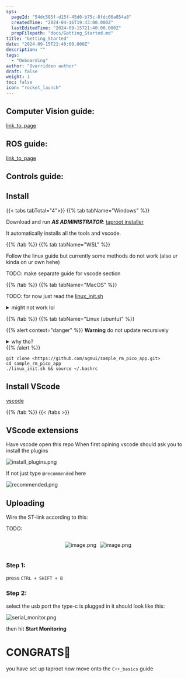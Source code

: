 ```yaml
---
sys:
  pageId: "54dc585f-d15f-45d0-b75c-8fdc66a854a8"
  createdTime: "2024-04-16T19:43:00.000Z"
  lastEditedTime: "2024-09-15T21:40:00.000Z"
  propFilepath: "docs/Getting_Started.md"
title: "Getting_Started"
date: "2024-09-15T21:40:00.000Z"
description: ""
tags:
  - "Onboarding"
author: "Overridden author"
draft: false
weight: 1
toc: false
icon: "rocket_launch"
---
```


## Computer Vision guide:

[link_to_page](86d45bc0-388b-4d26-8848-44f255f73d0e)

## ROS guide:

[link_to_page](3c76c1de-ec8f-46d6-8b0a-294005edc2d5)

## Controls guide:

## Install

{{< tabs tabTotal="4">}}
{{% tab tabName="Windows" %}}

Download and run _**AS ADMINISTRATOR**_: [taproot installer](https://github.com/Thornbots/TeachingFreshies/releases/tag/1.0)

It automatically installs all the tools and vscode.

{{% /tab %}}
{{% tab tabName="WSL" %}}

Follow the linux guide but currently some methods do not work (also ur kinda on ur own hehe)

TODO: make separate guide for vscode section

{{% /tab %}}
{{% tab tabName="MacOS" %}}

TODO: for now just read the [linux_init.sh](https://github.com/agmui/sample_rm_pico_app/blob/main/linux_init.sh)

<details>
<summary>might not work lol</summary>

`brew install libusb pkg-config`

Next install: [vscode](https://code.visualstudio.com/Download)

</details>

{{% /tab %}}
{{% tab tabName="Linux (ubuntu)" %}}

{{% alert context="danger" %}}
**Warning** do not update recursively
<details>
<summary>why tho?</summary>
There are some submodules that may go on for a while (like tinyusb) and I highly
recommend you don't need to get them.
If you want to see what submodules I update just look in `linux_init.sh`
</details>
{{% /alert %}}

```shell
git clone <https://github.com/agmui/sample_rm_pico_app.git>
cd sample_rm_pico_app
./linux_init.sh && source ~/.bashrc
```

## Install VScode

[vscode](https://code.visualstudio.com/Download)

{{% /tab %}}
{{< /tabs >}}

## VScode extensions

Have vscode open this repo
When first opining vscode should ask you to install the plugins

![install_plugins.png](https://prod-files-secure.s3.us-west-2.amazonaws.com/d518164a-d88e-44d1-a4ee-3adb3bd8bce0/89bd30f0-1825-4e77-867b-0a41ce370880/install_plugins.png?X-Amz-Algorithm=AWS4-HMAC-SHA256&X-Amz-Content-Sha256=UNSIGNED-PAYLOAD&X-Amz-Credential=ASIAZI2LB4666SLB6VKQ%2F20250325%2Fus-west-2%2Fs3%2Faws4_request&X-Amz-Date=20250325T110101Z&X-Amz-Expires=3600&X-Amz-Security-Token=IQoJb3JpZ2luX2VjEKv%2F%2F%2F%2F%2F%2F%2F%2F%2F%2FwEaCXVzLXdlc3QtMiJHMEUCIQDJW4fS%2B8KKcyGxqH9TmTQf9X1XZXgJeD5RcL2B5f9rUQIgBHq%2F%2BJvqskb9qwtuwjZq9CUTqPnWHkbKWBWa34%2Bt0fYq%2FwMIExAAGgw2Mzc0MjMxODM4MDUiDOegpySul6wtgrq8zircA%2FIJq1fk3oMMy4INI%2F7tySjvJfF%2BBPkWdkTVKU39j9ZRcjWBdgTwoa2XCEjPZSvgP9w6wkMGN2lw0B%2FyBf4wLC5f2tMF20yPNHcVYa9%2FgU6v28UnPMGj%2FcCO4p1bXR%2FMHeLojXkHq8Qkbv%2FRKmccckd9nKe5cmCI%2FPzHy2tOez47YOpYrkRxfLTjWzLkVFwoQ6uYJhVNsfkm%2B5EwAWBwECglYKDsExoEG%2BT8rEw4%2FOSo2wpDe7KD2YdG34jYu5C7p4z07b2Cs48xQ%2F6vYsBfpg6XFe7jY2YCjdUQfjRaF9OVTT4JubMGgmvYUhcgYXpTjYX2%2F7okLHvJy6oHajrFkCZqVzn%2FWcM%2B1rlgpdyrms%2BDZVAPUseKxgtzCizRqc74s8FGfGbwy8r2JnTZZyxOtcWhPgo6qzKwcj8KSpXYdQTh3F49drm29CCM2tr3eWU1kKIB8ybCcP3GbPCbWk8ydPlI8Zg5efG4cl%2F0qAg3fIueo6yT2KGp2VJxifDKaKBoflcA4h122h9d5CWcQoabAaTaBtZCvheudn8KqgbAFI5AZa3RH90M9Htq67LzN%2BFA71z%2BPRd03pzvncJuwvcBKEXE95VrIF132yUbtR%2BXq%2BC8rcm%2BGToG4R2QYeHEMKyLir8GOqUBzO3lzZLlDTHf88PLamdwZEw52nq0vzm139tPe0VU26XL2yc%2BhIH5Qj8vXeHaaWtTwObpTML3FQe4U9Dd%2B1yw%2FzFFa8N6n1bMBKTfe0S5JSWpoX58Ee41hbk8T6R0xyww%2Flg%2BBXjo9Nbgk%2FviS%2FIhkAyqlnrNcQIjSoHCioehXdYbTvqhZ2B%2Fsynk9uW05btF78m86c7MMnnuPuGLQwYL1Tr7a2OF&X-Amz-Signature=2f466d8c7bc7e28e9c8e5d87d516bfb16f25cccccf34a7d30113989811ab5361&X-Amz-SignedHeaders=host&x-id=GetObject)

If not just type `@recommended` here  

![recommended.png](https://prod-files-secure.s3.us-west-2.amazonaws.com/d518164a-d88e-44d1-a4ee-3adb3bd8bce0/61e661e9-5d85-4dfc-be0d-8d2097a5e793/recommended.png?X-Amz-Algorithm=AWS4-HMAC-SHA256&X-Amz-Content-Sha256=UNSIGNED-PAYLOAD&X-Amz-Credential=ASIAZI2LB4666SLB6VKQ%2F20250325%2Fus-west-2%2Fs3%2Faws4_request&X-Amz-Date=20250325T110101Z&X-Amz-Expires=3600&X-Amz-Security-Token=IQoJb3JpZ2luX2VjEKv%2F%2F%2F%2F%2F%2F%2F%2F%2F%2FwEaCXVzLXdlc3QtMiJHMEUCIQDJW4fS%2B8KKcyGxqH9TmTQf9X1XZXgJeD5RcL2B5f9rUQIgBHq%2F%2BJvqskb9qwtuwjZq9CUTqPnWHkbKWBWa34%2Bt0fYq%2FwMIExAAGgw2Mzc0MjMxODM4MDUiDOegpySul6wtgrq8zircA%2FIJq1fk3oMMy4INI%2F7tySjvJfF%2BBPkWdkTVKU39j9ZRcjWBdgTwoa2XCEjPZSvgP9w6wkMGN2lw0B%2FyBf4wLC5f2tMF20yPNHcVYa9%2FgU6v28UnPMGj%2FcCO4p1bXR%2FMHeLojXkHq8Qkbv%2FRKmccckd9nKe5cmCI%2FPzHy2tOez47YOpYrkRxfLTjWzLkVFwoQ6uYJhVNsfkm%2B5EwAWBwECglYKDsExoEG%2BT8rEw4%2FOSo2wpDe7KD2YdG34jYu5C7p4z07b2Cs48xQ%2F6vYsBfpg6XFe7jY2YCjdUQfjRaF9OVTT4JubMGgmvYUhcgYXpTjYX2%2F7okLHvJy6oHajrFkCZqVzn%2FWcM%2B1rlgpdyrms%2BDZVAPUseKxgtzCizRqc74s8FGfGbwy8r2JnTZZyxOtcWhPgo6qzKwcj8KSpXYdQTh3F49drm29CCM2tr3eWU1kKIB8ybCcP3GbPCbWk8ydPlI8Zg5efG4cl%2F0qAg3fIueo6yT2KGp2VJxifDKaKBoflcA4h122h9d5CWcQoabAaTaBtZCvheudn8KqgbAFI5AZa3RH90M9Htq67LzN%2BFA71z%2BPRd03pzvncJuwvcBKEXE95VrIF132yUbtR%2BXq%2BC8rcm%2BGToG4R2QYeHEMKyLir8GOqUBzO3lzZLlDTHf88PLamdwZEw52nq0vzm139tPe0VU26XL2yc%2BhIH5Qj8vXeHaaWtTwObpTML3FQe4U9Dd%2B1yw%2FzFFa8N6n1bMBKTfe0S5JSWpoX58Ee41hbk8T6R0xyww%2Flg%2BBXjo9Nbgk%2FviS%2FIhkAyqlnrNcQIjSoHCioehXdYbTvqhZ2B%2Fsynk9uW05btF78m86c7MMnnuPuGLQwYL1Tr7a2OF&X-Amz-Signature=5a3d9e84f928d8d18e6e0cebc7ddfc80798dbee8070cdd672ecb8f35efb3e375&X-Amz-SignedHeaders=host&x-id=GetObject)

## Uploading

Wire the ST-link according to this:

TODO:

<div style="display: flex;flex-direction: row; column-gap:10px; max-width: 630px;justify-content: center;">
<div>

![image.png](https://prod-files-secure.s3.us-west-2.amazonaws.com/d518164a-d88e-44d1-a4ee-3adb3bd8bce0/210ecb78-1116-4d7b-b9b7-2292f66fa2c2/image.png?X-Amz-Algorithm=AWS4-HMAC-SHA256&X-Amz-Content-Sha256=UNSIGNED-PAYLOAD&X-Amz-Credential=ASIAZI2LB4663LIBXD5A%2F20250325%2Fus-west-2%2Fs3%2Faws4_request&X-Amz-Date=20250325T110104Z&X-Amz-Expires=3600&X-Amz-Security-Token=IQoJb3JpZ2luX2VjEKv%2F%2F%2F%2F%2F%2F%2F%2F%2F%2FwEaCXVzLXdlc3QtMiJHMEUCIQDbuV17B3JTCHs%2FseZnOqhF1NwSTjL2t4HytukbtumV%2FQIgLc3SoCSzd%2BDzMgxY4FJCsAm3urePsqQORttgXSefEkYq%2FwMIFBAAGgw2Mzc0MjMxODM4MDUiDIfFCZiBNzihnXrXmSrcA%2FPiBs9Ne7k%2B3EyCzf7LNLHgvZ8F2LvMx5wLXFLLVEBSLww2ANEYwumuVQHzqksmKOVjB1E10qfrUMhHapk08qFbVdXIyz8vj77exlQ1YCox1U9ihEJ0KBqODAuYcTO0tVg5l66DsYn1wwMeki4IZCQH%2FIlzCH0fjRqeWfY6E96%2FtMygFphHvYHP%2FdGOIvGW5VLCZ9of2xvXlsnjGZ5oDg6XcWQ9wsawrdkgtLhFWdse8XV%2FuBDfs1P9ZojaJ0v9gap4kHj6BudcZX4ziLjr3nGnsY4bdcyu4ZeOGBUC3BzE63PRYL%2FDFJ2PlTtRr6WDvDHKZF%2F35aOoQoE1HZjdkOHctqc8qriCC1PsTFVGHkDSaRTrqnylSrR9ZXvyUh9ioQAIckTN%2Bcf0lPw9kphcVpY3wjvB1wPHft8yW9oFV3Y4qpqOT6R%2BZsMcL6O1JPC5dju4KJKJYrH1EDsQ5RXj2Db7K2r7KWnelx6yCq7z%2FWaPgwRYNsinD%2BNpYNllwepCMbRHccWYMS1kav2lVw0XTDexws7WlayQ2dx%2FwsuIq14V9E%2BJXhrfh5CeLnczafrI4gIhZgMQFMp3BFzKic2MLSXzka6L8o%2BfbaZbXYyqSY%2Bg%2F9Hjm5bLFam4aWl8MP%2BJir8GOqUBovwo7aJty5be6IY1F1FNUGcJPwAFcBA2HiegWTigkaqu9BHM1j1dQgL%2FtCAk9%2FiiD2GMwhFdxUGOldrgxHgOpcgBeE48FI%2BHp08GKlelTe8ANzp9bBbvop7bI2dLpnnd1iO2buD8Y5X4D3WCnG%2Fiu3vsHtpVOztx1QVBfLjhCrj4Ty8bJxXN4P4ome0e2W5NwBUScW2eZb7vieOUAKbWtIfAamex&X-Amz-Signature=149b7f364c0b4f6952a413561517a5ca6bb2befdf3996b646db30a85b7964b34&X-Amz-SignedHeaders=host&x-id=GetObject)

</div>
<div>

![image.png](https://prod-files-secure.s3.us-west-2.amazonaws.com/d518164a-d88e-44d1-a4ee-3adb3bd8bce0/33a0fd0f-8ca6-4a86-8e09-26e95ded1fff/image.png?X-Amz-Algorithm=AWS4-HMAC-SHA256&X-Amz-Content-Sha256=UNSIGNED-PAYLOAD&X-Amz-Credential=ASIAZI2LB4665WQ5S2UJ%2F20250325%2Fus-west-2%2Fs3%2Faws4_request&X-Amz-Date=20250325T110105Z&X-Amz-Expires=3600&X-Amz-Security-Token=IQoJb3JpZ2luX2VjEKv%2F%2F%2F%2F%2F%2F%2F%2F%2F%2FwEaCXVzLXdlc3QtMiJIMEYCIQCHJ368U%2Buvpzqg7perfNhh%2B7AOvA0jcT5HInHpAXumzgIhAKkToAQJnBWA77bn8lYnro1NxYOAH2hxwOvDxQLWsRL3Kv8DCBQQABoMNjM3NDIzMTgzODA1IgwVhNclhl8fM44wO5gq3AOHY%2F6CU%2BBSLKSsz6jm8ndTcFMXdeQpkEfZ8G1m%2BVa5552hvjiYDJFhRpLqeQQwBNUQuTMeMBvaqlFBJ3%2FKtq6nKLLVhbcYgPnCKYfuXBAju%2F1Lf%2FNRERyEiJdzfkmPyGDKxWQIXkmxSlb5AmVAbMj3VDDAm%2BIg2gofbNbwPHRVanBPAberFj3Pfmc88%2B5LfKmsJPT7hwxNmOCI3eH1BgMEDO7ItvJ5Com9z5K0K8aw9Try9JHbg2VgHvp%2FY4Q%2FI%2FjYTMb9kB%2FLzGShevHAjqaoZxnJ4wzbaQ83A75VtGZAnK21w9aaRqMNKuT%2FCwVSx8H2btAHX0YbEIPlP%2BCTeeg0M4bTnPjWkV1W57%2FVAEcCwFKr3MohttxL%2FPoRxQVbJD5m%2FeIfEE5zvQgmdVRpfi2Jq5BPxgCireYHIOL9zggltJWplZITm%2F0CRzAe%2BXaWPzJr99bBJPNYFof05JC1K8N9YY0Gm33LHckSRNCFB%2BpoCBkimhoyb1wp%2BtHWnBNEogpXE96WGR3PNXmADjiXDPsoz5Jpl6HU0uZK8JqTvbfIErKTVPZ4H8HEnsca1vcAp0G%2BdZyItZ0whFBVwR3atbL9wS7xzR0GpCud4XlCS5Q7MoZMy6ck%2BFtaefbezTCFi4q%2FBjqkAQfOVnQoK1S%2FSTs6MwgAxn%2BkopSqYgmDrnr%2BM01GtpsKSzYnu0xwoUXcqALewTiwnYq0iimwQ5Zu%2Bh%2FTrxBgkdgyChoLLTm7v6xX%2F2T%2FomT%2FUrTldc3J0fyWol8%2Bh6kgcyXfqrKAnvNOmg4nWAsDH52%2FN2ksxGEwb8EwS6a8305I5q5aLYJT6RJC%2Fv4KwuFu6rkY5ls1vlIjQArA1DDydiPzv%2BSV&X-Amz-Signature=101d81aa95cb52656304b1aaf4403d7681278a2acc8ba7c510d2a534d7e97c9f&X-Amz-SignedHeaders=host&x-id=GetObject)

</div>
</div>

### Step 1:

press `CTRL + SHIFT + B`

### Step 2:

select the usb port the type-c is plugged in it should look like this:

![serial_monitor.png](https://prod-files-secure.s3.us-west-2.amazonaws.com/d518164a-d88e-44d1-a4ee-3adb3bd8bce0/f03f4774-05d4-4393-b6a0-d5efb6d315ab/serial_monitor.png?X-Amz-Algorithm=AWS4-HMAC-SHA256&X-Amz-Content-Sha256=UNSIGNED-PAYLOAD&X-Amz-Credential=ASIAZI2LB4666SLB6VKQ%2F20250325%2Fus-west-2%2Fs3%2Faws4_request&X-Amz-Date=20250325T110101Z&X-Amz-Expires=3600&X-Amz-Security-Token=IQoJb3JpZ2luX2VjEKv%2F%2F%2F%2F%2F%2F%2F%2F%2F%2FwEaCXVzLXdlc3QtMiJHMEUCIQDJW4fS%2B8KKcyGxqH9TmTQf9X1XZXgJeD5RcL2B5f9rUQIgBHq%2F%2BJvqskb9qwtuwjZq9CUTqPnWHkbKWBWa34%2Bt0fYq%2FwMIExAAGgw2Mzc0MjMxODM4MDUiDOegpySul6wtgrq8zircA%2FIJq1fk3oMMy4INI%2F7tySjvJfF%2BBPkWdkTVKU39j9ZRcjWBdgTwoa2XCEjPZSvgP9w6wkMGN2lw0B%2FyBf4wLC5f2tMF20yPNHcVYa9%2FgU6v28UnPMGj%2FcCO4p1bXR%2FMHeLojXkHq8Qkbv%2FRKmccckd9nKe5cmCI%2FPzHy2tOez47YOpYrkRxfLTjWzLkVFwoQ6uYJhVNsfkm%2B5EwAWBwECglYKDsExoEG%2BT8rEw4%2FOSo2wpDe7KD2YdG34jYu5C7p4z07b2Cs48xQ%2F6vYsBfpg6XFe7jY2YCjdUQfjRaF9OVTT4JubMGgmvYUhcgYXpTjYX2%2F7okLHvJy6oHajrFkCZqVzn%2FWcM%2B1rlgpdyrms%2BDZVAPUseKxgtzCizRqc74s8FGfGbwy8r2JnTZZyxOtcWhPgo6qzKwcj8KSpXYdQTh3F49drm29CCM2tr3eWU1kKIB8ybCcP3GbPCbWk8ydPlI8Zg5efG4cl%2F0qAg3fIueo6yT2KGp2VJxifDKaKBoflcA4h122h9d5CWcQoabAaTaBtZCvheudn8KqgbAFI5AZa3RH90M9Htq67LzN%2BFA71z%2BPRd03pzvncJuwvcBKEXE95VrIF132yUbtR%2BXq%2BC8rcm%2BGToG4R2QYeHEMKyLir8GOqUBzO3lzZLlDTHf88PLamdwZEw52nq0vzm139tPe0VU26XL2yc%2BhIH5Qj8vXeHaaWtTwObpTML3FQe4U9Dd%2B1yw%2FzFFa8N6n1bMBKTfe0S5JSWpoX58Ee41hbk8T6R0xyww%2Flg%2BBXjo9Nbgk%2FviS%2FIhkAyqlnrNcQIjSoHCioehXdYbTvqhZ2B%2Fsynk9uW05btF78m86c7MMnnuPuGLQwYL1Tr7a2OF&X-Amz-Signature=901167704897870d6a9a7f2f93246ee98757542f297cc4d84091c3c20750627c&X-Amz-SignedHeaders=host&x-id=GetObject)

then hit **Start Monitoring**

# CONGRATS🎉

you have set up taproot now move onto the `C++_basics` guide
